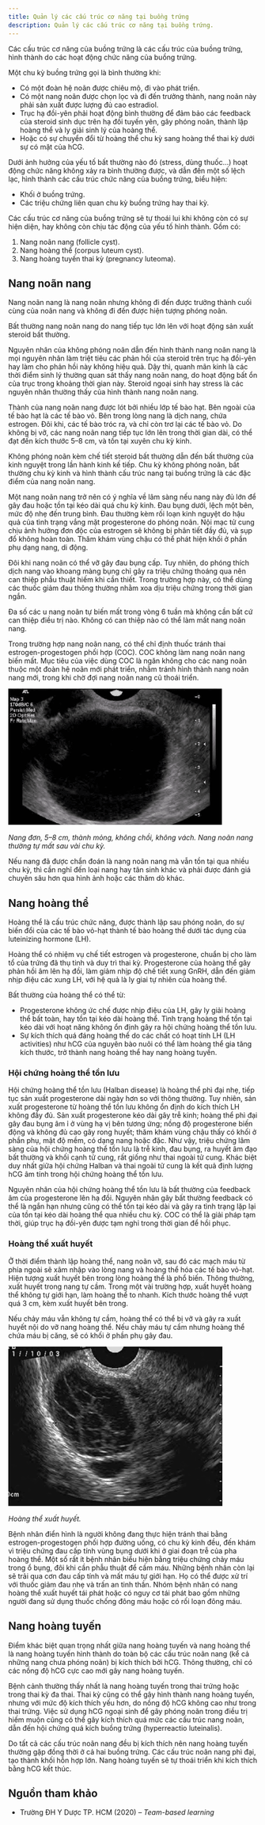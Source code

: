 ```yaml
---
title: Quản lý các cấu trúc cơ năng tại buồng trứng
description: Quản lý các cấu trúc cơ năng tại buồng trứng.
---
```


Các cấu trúc cơ năng của buồng trứng là các cấu trúc của buồng trứng, hình thành do các hoạt động chức năng của buồng trứng.

Một chu kỳ buồng trứng gọi là bình thường khi:

- Có một đoàn hệ noãn được chiêu mộ, đi vào phát triển.
- Có một nang noãn được chọn lọc và đi đến trưởng thành, nang noãn này phải sản xuất được lượng đủ cao estradiol.
- Trục hạ đồi-yên phải hoạt động bình thường để đảm bảo các feedback của steroid sinh dục trên hạ đồi tuyến yên, gây phóng noãn, thành lập hoàng thể và ly giải sinh lý của hoàng thể.
- Hoặc có sự chuyển đổi từ hoàng thể chu kỳ sang hoàng thể thai kỳ dưới sự có mặt của hCG.

Dưới ảnh hưởng của yếu tố bất thường nào đó (stress, dùng thuốc…) hoạt động chức năng không xảy ra bình thường được, và dẫn đến một số lệch lạc, hình thành các cấu trúc chức năng của buồng trứng, biểu hiện:

- Khối ở buồng trứng.
- Các triệu chứng liên quan chu kỳ buồng trứng hay thai kỳ.

Các cấu trúc cơ năng của buồng trứng sẽ tự thoái lui khi không còn có sự hiện diện, hay không còn chịu tác động của yếu tố hình thành. Gồm có:

1. Nang noãn nang (follicle cyst).
2. Nang hoàng thể (corpus luteum cyst).
3. Nang hoàng tuyến thai kỳ (pregnancy luteoma).

## Nang noãn nang

Nang noãn nang là nang noãn nhưng không đi đến được trưởng thành cuối cùng của noãn nang và không đi đến được hiện tượng phóng noãn.

Bất thường nang noãn nang do nang tiếp tục lớn lên với hoạt động sản xuất steroid bất thường.

Nguyên nhân của không phóng noãn dẫn đến hình thành nang noãn nang là mọi nguyên nhân làm triệt tiêu các phản hồi của steroid trên trục hạ đồi-yên hay làm cho phản hồi này không hiệu quả. Dậy thì, quanh mãn kinh là các thời điểm sinh lý thường quan sát thấy nang noãn nang, do hoạt động bất ổn của trục trong khoảng thời gian này. Steroid ngoại sinh hay stress là các nguyên nhân thường thấy của hình thành nang noãn nang.

Thành của nang noãn nang được lót bởi nhiều lớp tế bào hạt. Bên ngoài của tế bào hạt là các tế bào vỏ. Bên trong lòng nang là dịch nang, chứa estrogen. Đôi khi, các tế bào tróc ra, và chỉ còn trơ lại các tế bào vỏ. Do không bị vỡ, các nang noãn nang tiếp tục lớn lên trong thời gian dài, có thể đạt đến kích thước 5–8 cm, và tồn tại xuyên chu kỳ kinh.

Không phóng noãn kèm chế tiết steroid bất thường dẫn đến bất thường của kinh nguyệt trong lần hành kinh kế tiếp. Chu kỳ không phóng noãn, bất thường chu kỳ kinh và hình thành cấu trúc nang tại buồng trứng là các đặc điểm của nang noãn nang.

Một nang noãn nang trở nên có ý nghĩa về lâm sàng nếu nang này đủ lớn để gây đau hoặc tồn tại kéo dài quá chu kỳ kinh. Đau bụng dưới, lệch một bên, mức độ nhẹ đến trung bình. Đau thường kèm rối loạn kinh nguyệt do hậu quả của tình trạng vắng mặt progesterone do phóng noãn. Nội mạc tử cung chịu ảnh hưởng đơn độc của estrogen sẽ không bị phân tiết đầy đủ, và sụp đổ không hoàn toàn. Thăm khám vùng chậu có thể phát hiện khối ở phần phụ dạng nang, di động.

Đôi khi nang noãn có thể vỡ gây đau bụng cấp. Tuy nhiên, do phóng thích dịch nang vào khoang màng bụng chỉ gây ra triệu chứng thoáng qua nên can thiệp phẫu thuật hiếm khi cần thiết. Trong trường hợp này, có thể dùng các thuốc giảm đau thông thường nhằm xoa dịu triệu chứng trong thời gian ngắn.

Đa số các u nang noãn tự biến mất trong vòng 6 tuần mà không cần bất cứ can thiệp điều trị nào. Không có can thiệp nào có thể làm mất nang noãn nang.

Trong trường hợp nang noãn nang, có thể chỉ định thuốc tránh thai estrogen-progestogen phối hợp (COC). COC không làm nang noãn nang biến mất. Mục tiêu của việc dùng COC là ngăn không cho các nang noãn thuộc một đoàn hệ noãn mới phát triển, nhằm tránh hình thành nang noãn nang mới, trong khi chờ đợi nang noãn nang cũ thoái triển.

![Nang noãn nang](../../../../assets/phu-khoa/quan-ly-cac-cau-truc-co-nang-buong-trung/nang-noan-nang.png)

_Nang đơn, 5–8 cm, thành mỏng, không chồi, không vách. Nang noãn nang thường tự mất sau vài chu kỳ._

Nếu nang đã được chẩn đoán là nang noãn nang mà vẫn tồn tại qua nhiều chu kỳ, thì cần nghĩ đến loại nang hay tân sinh khác và phải được đánh giá chuyên sâu hơn qua hình ảnh hoặc các thăm dò khác.

## Nang hoàng thể

Hoàng thể là cấu trúc chức năng, được thành lập sau phóng noãn, do sự biến đổi của các tế bào vỏ-hạt thành tế bào hoàng thể dưới tác dụng của luteinizing hormone (LH).

Hoàng thể có nhiệm vụ chế tiết estrogen và progesterone, chuẩn bị cho làm tổ của trứng đã thụ tinh và duy trì thai kỳ. Progesterone của hoàng thể gây phản hồi âm lên hạ đồi, làm giảm nhịp độ chế tiết xung GnRH, dẫn đến giảm nhịp điệu các xung LH, với hệ quả là ly giai tự nhiên của hoàng thể.

Bất thường của hoàng thể có thể từ:

- Progesterone không ức chế được nhịp điệu của LH, gây ly giải hoàng thể bất toàn, hay tồn tại kéo dài hoàng thể. Tình trạng hoàng thể tồn tại kéo dài với hoạt năng không ổn định gây ra hội chứng hoàng thể tồn lưu.
- Sự kích thích quá đáng hoàng thể do các chất có hoạt tính LH (LH activities) như hCG của nguyên bào nuôi có thể làm hoàng thể gia tăng kích thước, trở thành nang hoàng thể hay nang hoàng tuyến.

### Hội chứng hoàng thể tồn lưu

Hội chứng hoàng thể tồn lưu (Halban disease) là hoàng thể phì đại nhẹ, tiếp tục sản xuất progesterone dài ngày hơn so với thông thường. Tuy nhiên, sản xuất progesterone từ hoàng thể tồn lưu không ổn định do kích thích LH không đầy đủ. Sản xuất progesterone kéo dài gây trễ kinh; hoàng thể phì đại gây đau bụng âm ỉ ở vùng hạ vị bên tương ứng; nồng độ progesterone biến động và không đủ cao gây rong huyết; thăm khám vùng chậu thấy có khối ở phần phụ, mật độ mềm, có dạng nang hoặc đặc. Như vậy, triệu chứng lâm sàng của hội chứng hoàng thể tồn lưu là trễ kinh, đau bụng, ra huyết âm đạo bất thường và khối cạnh tử cung, rất giống như thai ngoài tử cung. Khác biệt duy nhất giữa hội chứng Halban và thai ngoài tử cung là kết quả định lượng hCG âm tính trong hội chứng hoàng thể tồn lưu.

Nguyên nhân của hội chứng hoàng thể tồn lưu là bất thường của feedback âm của progesterone lên hạ đồi. Nguyên nhân gây bất thường feedback có thể là ngắn hạn nhưng cũng có thể tồn tại kéo dài và gây ra tình trạng lặp lại của tồn tại kéo dài hoàng thể qua nhiều chu kỳ. COC có thể là giải pháp tạm thời, giúp trục hạ đồi-yên được tạm nghỉ trong thời gian để hồi phục.

### Hoàng thể xuất huyết

Ở thời điểm thành lập hoàng thể, nang noãn vỡ, sau đó các mạch máu từ phía ngoài sẽ xâm nhập vào lòng nang và hoàng thể hóa các tế bào vỏ-hạt. Hiện tượng xuất huyết bên trong lòng hoàng thể là phổ biến. Thông thường, xuất huyết trong nang tự cầm. Trong một vài trường hợp, xuất huyết hoàng thể không tự giới hạn, làm hoàng thể to nhanh. Kích thước hoàng thể vượt quá 3 cm, kèm xuất huyết bên trong.

Nếu chảy máu vẫn không tự cầm, hoàng thể có thể bị vỡ và gây ra xuất huyết nội do vỡ nang hoàng thể. Nếu chảy máu tự cầm nhưng hoàng thể chứa máu bị căng, sẽ có khối ở phần phụ gây đau.

![Hoàng thể xuất huyết](../../../../assets/phu-khoa/quan-ly-cac-cau-truc-co-nang-buong-trung/hoang-the-xuat-huyet.png)

_Hoàng thể xuất huyết._

Bệnh nhân điển hình là người không đang thực hiện tránh thai bằng estrogen-progestogen phối hợp đường uống, có chu kỳ kinh đều, đến khám vì triệu chứng đau cấp tính vùng bụng dưới khi ở giai đoạn trễ của pha hoàng thể. Một số rất ít bệnh nhân biểu hiện bằng triệu chứng chảy máu trong ổ bụng, đôi khi cần phẫu thuật để cầm máu. Những bệnh nhân còn lại sẽ trải qua cơn đau cấp tính và mất máu tự giới hạn. Họ có thể được xử trí với thuốc giảm đau nhẹ và trấn an tinh thần. Nhóm bệnh nhân có nang hoàng thể xuất huyết tái phát hoặc có nguy cơ tái phát bao gồm những người đang sử dụng thuốc chống đông máu hoặc có rối loạn đông máu.

## Nang hoàng tuyến

Điểm khác biệt quan trọng nhất giữa nang hoàng tuyến và nang hoàng thể là nang hoàng tuyến hình thành do toàn bộ các cấu trúc noãn nang (kể cả những nang chưa phóng noãn) bị kích thích bởi hCG. Thông thường, chỉ có các nồng độ hCG cực cao mới gây nang hoàng tuyến.

Bệnh cảnh thường thấy nhất là nang hoàng tuyến trong thai trứng hoặc trong thai kỳ đa thai. Thai kỳ cũng có thể gây hình thành nang hoàng tuyến, nhưng với mức độ kích thích yếu hơn, do nồng độ hCG không cao như trong thai trứng. Việc sử dụng hCG ngoại sinh để gây phóng noãn trong điều trị hiếm muộn cũng có thể gây kích thích quá mức các cấu trúc nang noãn, dẫn đến hội chứng quá kích buồng trứng (hyperreactio luteinalis).


Do tất cả các cấu trúc noãn nang đều bị kích thích nên nang hoàng tuyến thường gặp đồng thời ở cả hai buồng trứng. Các cấu trúc noãn nang phì đại, tạo thành khối hỗn hợp lớn. Nang hoàng tuyến sẽ tự thoái triển khi kích thích bằng hCG kết thúc.

## Nguồn tham khảo

- Trường ĐH Y Dược TP. HCM (2020) – _Team-based learning_
